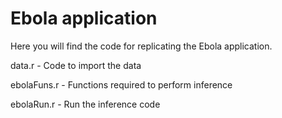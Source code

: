 # Ebola application
Here you will find the code for replicating the Ebola application.

data.r - Code to import the data 

ebolaFuns.r - Functions required to perform inference

ebolaRun.r - Run the inference code 
